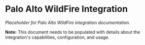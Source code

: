 # Palo Alto WildFire Integration

*Placeholder for Palo Alto WildFire integration documentation.*

**Note:** This document needs to be populated with details about the integration's capabilities, configuration, and usage.
